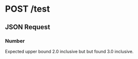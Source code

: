 # **POST** /test

## JSON Request

### Number

Expected upper bound 2.0 inclusive but but found 3.0 inclusive.
